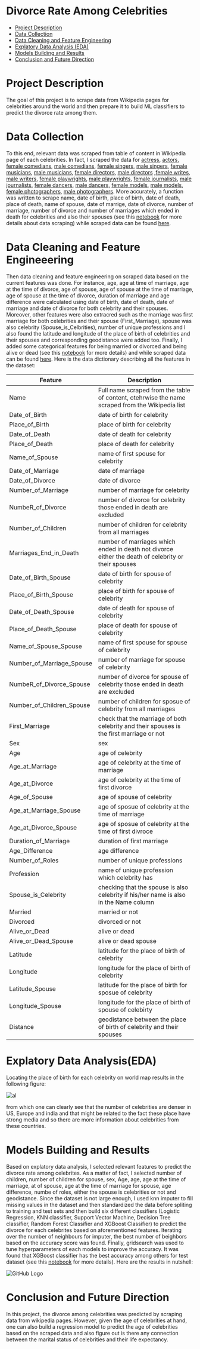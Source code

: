 # Divorce Rate Among Celebrities

- [Project Description](#project-description)
- [Data Collection](#data-collection)
- [Data Cleaning and Feature Engineering](#data-cleaning-and-feature-engineeering)
- [Explatory Data Analysis (EDA)](#explatory-data-analysiseda)
- [Models Building and Results](#models-building-and-results)
- [Conclusion and Future Direction](#conclusion-and-future-direction)

# Project Description

The goal of this project is to scrape data from Wikipedia pages for celebrities around the world and then prepare it to build ML classifiers to predict the divorce rate among them. 

# Data Collection

To this end, relevant data was scraped from table of content in Wikipedia page of each celebrities. In fact, I scraped the data for [actress](https://en.wikipedia.org/wiki/Category:Film_actresses_by_nationality), [actors](https://en.wikipedia.org/wiki/Category:Male_film_actors_by_nationality), [female comedians](https://en.wikipedia.org/wiki/Category:Women_comedians_by_nationality), [male comedians](https://en.wikipedia.org/wiki/Category:Male_comedians_by_nationality), [female singers](https://en.wikipedia.org/wiki/Category:21st-century_women_singers_by_nationality), [male singers](https://en.wikipedia.org/wiki/Category:21st-century_male_singers_by_nationality), [female musicians](https://en.wikipedia.org/wiki/Category:21st-century_women_writers_by_nationality), [male musicians](https://en.wikipedia.org/wiki/Category:21st-century_male_singers_by_nationality), [female directors](https://en.wikipedia.org/wiki/Category:Women_film_directors), [male directors](https://en.wikipedia.org/wiki/Category:Film_directors_by_nationality) ,[female writes](https://en.wikipedia.org/wiki/Category:21st-century_women_writers_by_nationality), [male writers](https://en.wikipedia.org/wiki/Category:21st-century_male_singers_by_nationality), [female playwrights](https://en.wikipedia.org/wiki/Category:Women_dramatists_and_playwrights_by_nationality), [male playwrights](https://en.wikipedia.org/wiki/Category:Male_dramatists_and_playwrights_by_nationality), [female journalists](https://en.wikipedia.org/wiki/Category:Women_journalists_by_nationality), [male journalists](https://en.wikipedia.org/wiki/Category:Male_journalists_by_nationality), [female dancers](https://en.wikipedia.org/wiki/Category:Female_dancers_by_nationality), [male dancers](https://en.wikipedia.org/wiki/Category:Male_dancers_by_nationality), [female models](https://en.wikipedia.org/wiki/Category:Female_models_by_nationality), [male models](https://en.wikipedia.org/wiki/Category:Male_models_by_nationality), [female photographers](https://en.wikipedia.org/wiki/Category:Women_photographers_by_nationality), [male photographers](https://en.wikipedia.org/wiki/Category:Photographers_by_nationality). More accurately, a function was written to scrape name, date of birth, place of birth, date of death, place of death, name of spouse, date of marrige, date of divorce, number of marriage, number of divorce and number of marriages which ended in death for celebrities and also their spouses (see this [notebook](https://github.com/meysam-motaharfar/Divorce-Rate-among-Celebrities/blob/main/Notebooks/More_Data_Cleaning_and_Feature_Engineering.ipynb) for more details about data scraping) while scraped data can be found [here](https://github.com/meysam-motaharfar/Divorce-Rate-among-Celebrities/tree/main/Data). 

# Data Cleaning and Feature Engineeering

Then data cleaning and feature engineering on scraped data based on the current features was done. For instance, age, age at time of marriage, age at the time of divorce, age of spouse, age of spouse at the time of marriage, age of spouse at the time of divorce, duration of marriage and age difference were calculated using date of birth, date of death, date of marriage and date of divorce for both celebrity and their spouses. Moreover, other features were also extracred such as the marriage was first marriage for both celebrities and their spouse (First_Marriage), spouse was also celebrity (Spouse_is_Celbrities), number of unique professions and I also found the latitude and longitude of the place of birth of celebrities and their spouses and corresponding geodistance were added too. Finally, I added some categorical features for being married or divorced and being alive or dead (see this [notebook](https://github.com/meysam-motaharfar/Divorce-Rate-among-Celebrities/blob/main/Notebooks/More_Data_Cleaning_and_Feature_Engineering.ipynb) for more details) and while scraped data can be found [here](https://github.com/meysam-motaharfar/Divorce-Rate-among-Celebrities/tree/main/Data). Here is the data dictionary describing all the features in the dataset:

| Feature | Description 
| -------- | -------- 
| Name | Full name scraped from the table of content, otehrwise the name scraped from the Wikipedia list | 
| Date_of_Birth | date of birth for celebrity | 
| Place_of_Birth | place of birth for celebrity | 
| Date_of_Death| date of death for celebrity|
|Place_of_Death| place of death for celebrity|
|Name_of_Spouse| name of first spouse for celebrity|
|Date_of_Marriage|date of marriage|
|Date_of_Divorce|date of divorce|
|Number_of_Marriage|number of marriage for celebrity|
|NumbeR_of_Divorce|number of divorce for celebrity those ended in death are excluded|
|Number_of_Children|number of children for celebrity from all marriages|
|Marriages_End_in_Death|number of marriages which ended in death not divorce either the death of celebrity or their spouses|
| Date_of_Birth_Spouse | date of birth for spouse of celebrity | 
| Place_of_Birth_Spouse | place of birth for spouse of celebrity | 
| Date_of_Death_Spouse| date of death for spouse of celebrity|
|Place_of_Death_Spouse| place of death for spouse of celebrity|
|Name_of_Spouse_Spouse| name of first spouse for spouse of celebrity|
|Number_of_Marriage_Spouse|number of marriage for spouse of celebrity|
|NumbeR_of_Divorce_Spouse|number of divorce for spouse of celebrity those ended in death are excluded|
|Number_of_Children_Spouse|number of children for sposue of celebrity from all marriages|
|First_Marriage|check that the marriage of both celebrity and their spouses is the first marriage or not|
|Sex|sex|
|Age|age of celebrity|
|Age_at_Marriage| age of celebrity at the time of marriage|
|Age_at_Divorce|age of celebrity at the time of first divorce|
|Age_of_Spouse| age of spouse of celebrity|
|Age_at_Marriage_Spouse| age of sposue of celebrity at the time of marriage|
|Age_at_Divorce_Spouse|age of sposue of celebrity at the time of first divroce|
|Duration_of_Marriage|duration of first marriage|
|Age_Difference|age difference|
|Number_of_Roles|number of unique professions|
|Profession|name of unique profession which celebrity has|	
|Spouse_is_Celebrity|checking that the spouse is also celebrity if his/her name is also in the Name column |
|Married	|married or not|
|Divorced	|divorced or not|
|Alive_or_Dead	| alive or dead|
|Alive_or_Dead_Spouse	|alive or dead spouse|
|Latitude	|latitude for the place of birth of celebrity|
|Longitude	|longitude for the place of birth of celebrity|
|Latitude_Spouse	|latitude for the place of birth for sposue of celebrity|
|Longitude_Spouse	|longitude for the place of birth of spouse of celebirty|
|Distance|geodistance between the place of birth of celebrity and their spouses|


# Explatory Data Analysis(EDA)

Locating the place of birth for each celebrity on world map results in the following figure:

![al](https://github.com/meysam-motaharfar/Divorce-Rate-among-Celebrities/blob/main/Figs/Distribution_of_Celebrities.png)

from which one can clearly see that the number of celebrities are denser in US, Europe and india and that might be related to the fact these place have strong media and so there are more information about celebrities from these countries. 


# Models Building and Results

Based on explatory data analysis, I selected relevant features to predict the divorce rate among celebrites. As a matter of fact, I selected number of children, number of children for spouse, sex, Age, age, age at the time of marriage, at of spouse, age at the time of marriage for spouse, age difference, numbe of roles, either the spouse is celebrities or not and geodistance. Since the dataset is not large enough, I used knn imputer to fill missing values in the dataset and then standardized the data before spliting to training and test sets and then build six different classifiers (Logistic Regression, KNN classifier, Support Vector Machine, Decision Tree classifier, Random Forest Classifier and XGBoost Classifier) to predict the divorce for each celebrites based on aforementioned features. Iterating over the number of neighbours for imputer, the best number of beighbors based on the accuracy score was found. Finally, gridsearch was used to tune hyperparameters of each models to improve the accuracy. It was found that XGBoost classifier has the best accuracy among others for test dataset (see this [notebook](https://github.com/meysam-motaharfar/Divorce-Rate-among-Celebrities/blob/main/Notebooks/Building_ML_Models.ipynb) for more details). Here are the results in nutshell:

![GitHub Logo](https://github.com/meysam-motaharfar/Divorce-Rate-among-Celebrities/blob/main/Figs/divorce_prediction_results.png)

# Conclusion and Future Direction

In this project, the divorce among celebrities was predicted by scraping data from wikipedia pages. However, given the age of celebrities at hand, one can also build a regression model to predict the age of celebrities based on the scraped data and also figure out is there any connection between the marital status of celebrities and their life expectancy. 







